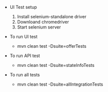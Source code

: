 - UI Test setup
  1. Install selenium-standalone driver
  2. Downloand chromedriver
  3. Start selenium server
  
- To run UI test
  - mvn clean test -Dsuite=offerTests


- To run API test
  - mvn clean test -Dsuite=stateInfoTests


- To run all tests
  - mvn clean test -Dsuite=allIntegrationTests
